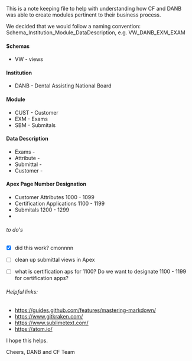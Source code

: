 This is a note keeping file to help with understanding how CF and DANB was able to create modules pertinent to their business process.

We decided that we would follow a naming convention: Schema_Institution_Module_DataDescription, e.g. VW_DANB_EXM_EXAM


#### Schemas
- VW - views




#### Institution
- DANB - Dental Assisting National Board



#### Module
- CUST - Customer
- EXM - Exams
- SBM - Submitals


#### Data Description
- Exams -
- Attribute -
- Submittal -
- Customer -


#### Apex Page Number Designation
 - Customer Attributes 1000 - 1099
 - Certification Applications 1100 - 1199
 - Submitals 1200 - 1299
 -



###### to do's
- [x] did this work? cmonnnn
- [ ] clean up submittal views in Apex
- [ ] what is certification aps for 1100? Do we want to designate 1100 - 1199 for certification apps?


###### Helpful links:
- https://guides.github.com/features/mastering-markdown/
- https://www.gitkraken.com/
- https://www.sublimetext.com/
- https://atom.io/




I hope this helps.

Cheers,
DANB and CF Team
